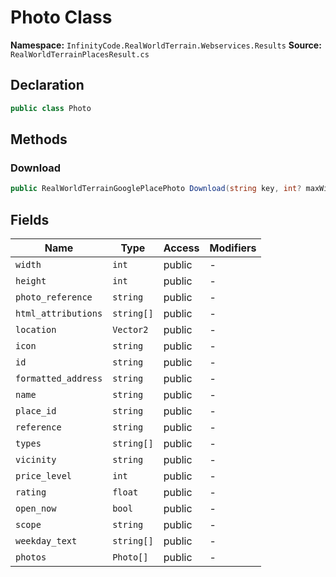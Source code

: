 # Photo Class

**Namespace:** `InfinityCode.RealWorldTerrain.Webservices.Results`
**Source:** `RealWorldTerrainPlacesResult.cs`

## Declaration

```csharp
public class Photo
```

## Methods

### Download

```csharp
public RealWorldTerrainGooglePlacePhoto Download(string key, int? maxWidth = null, int? maxHeight = null)
```

## Fields

| Name | Type | Access | Modifiers |
|------|------|--------|-----------|
| `width` | `int` | public | - |
| `height` | `int` | public | - |
| `photo_reference` | `string` | public | - |
| `html_attributions` | `string[]` | public | - |
| `location` | `Vector2` | public | - |
| `icon` | `string` | public | - |
| `id` | `string` | public | - |
| `formatted_address` | `string` | public | - |
| `name` | `string` | public | - |
| `place_id` | `string` | public | - |
| `reference` | `string` | public | - |
| `types` | `string[]` | public | - |
| `vicinity` | `string` | public | - |
| `price_level` | `int` | public | - |
| `rating` | `float` | public | - |
| `open_now` | `bool` | public | - |
| `scope` | `string` | public | - |
| `weekday_text` | `string[]` | public | - |
| `photos` | `Photo[]` | public | - |

